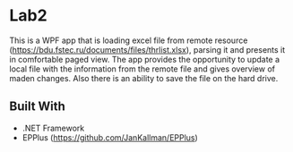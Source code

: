 # Lab2
This is a WPF app that is loading excel file from remote resource (https://bdu.fstec.ru/documents/files/thrlist.xlsx), parsing it and presents it in comfortable paged view. 
The app provides the opportunity to update a local file with the information from the remote file and gives overview of maden changes. Also there is an ability to save the file on the hard drive.
## Built With
* .NET Framework
* EPPlus (https://github.com/JanKallman/EPPlus)
